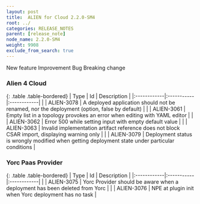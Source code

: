 ```yaml
---
layout: post
title:  ALIEN for Cloud 2.2.0-SM4
root: ../
categories: RELEASE_NOTES
parent: [release_note]
node_name: 2.2.0-SM4
weight: 9908
exclude_from_search: true
---
```





<i class="fa fa-plus text-success"></i> New feature <i class="fa fa-level-up text-primary"></i> Improvement  <i class="fa fa-bug text-danger"></i> Bug <i class="fa fa-exclamation-triangle text-warning"></i> Breaking change


### Alien 4 Cloud



  {: .table .table-bordered}
  | Type        | Id         | Description |
  |:------------|:-----------|:------------|
      |  <i class="fa fa-level-up text-primary"></i> | ALIEN-3078 | A deployed application should not be renamed, nor the deployment (option, false by default)  |
      |  <i class="fa fa-bug text-danger"></i> | ALIEN-3061 | Empty list in a topology provokes an error when editing with YAML editor  |
    |  <i class="fa fa-bug text-danger"></i> | ALIEN-3062 | Error 500 while setting input with empty default value  |
    |  <i class="fa fa-bug text-danger"></i> | ALIEN-3063 | Invalid implementation artifact reference does not block CSAR import, displaying warning only   |
    |  <i class="fa fa-bug text-danger"></i> | ALIEN-3079 | Deployment status is wrongly modified when getting deployment state under particular conditions  |
  


### Yorc Paas Provider



  {: .table .table-bordered}
  | Type        | Id         | Description |
  |:------------|:-----------|:------------|
      |  <i class="fa fa-level-up text-primary"></i> | ALIEN-3075 | Yorc Provider should be aware when a deployment has been deleted from Yorc  |
      |  <i class="fa fa-bug text-danger"></i> | ALIEN-3076 | NPE at plugin init when Yorc deployment has no task  |
  

